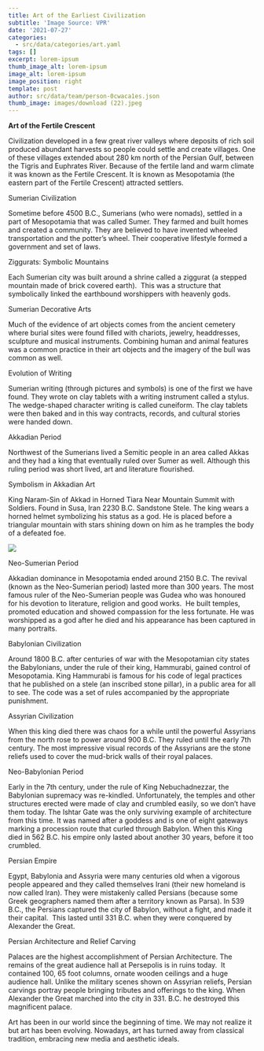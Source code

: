 ```yaml
---
title: Art of the Earliest Civilization
subtitle: 'Image Source: VPR'
date: '2021-07-27'
categories:
  - src/data/categories/art.yaml
tags: []
excerpt: lorem-ipsum
thumb_image_alt: lorem-ipsum
image_alt: lorem-ipsum
image_position: right
template: post
author: src/data/team/person-0cwaca1es.json
thumb_image: images/download (22).jpeg
---
```

**Art of the Fertile Crescent**

Civilization developed in a few great river valleys where deposits of rich soil produced abundant harvests so people could settle and create villages. One of these villages extended about 280 km north of the Persian Gulf, between the Tigris and Euphrates River. Because of the fertile land and warm climate it was known as the Fertile Crescent. It is known as Mesopotamia (the eastern part of the Fertile Crescent) attracted settlers.

Sumerian Civilization

Sometime before 4500 B.C., Sumerians (who were nomads), settled in a part of Mesopotamia that was called Sumer. They farmed and built homes and created a community. They are believed to have invented wheeled transportation and the potter’s wheel. Their cooperative lifestyle formed a government and set of laws.

Ziggurats: Symbolic Mountains

Each Sumerian city was built around a shrine called a ziggurat (a stepped mountain made of brick covered earth).  This was a structure that symbolically linked the earthbound worshippers with heavenly gods.

Sumerian Decorative Arts

Much of the evidence of art objects comes from the ancient cemetery where burial sites were found filled with chariots, jewelry, headdresses, sculpture and musical instruments. Combining human and animal features was a common practice in their art objects and the imagery of the bull was common as well.

Evolution of Writing

Sumerian writing (through pictures and symbols) is one of the first we have found. They wrote on clay tablets with a writing instrument called a stylus.  The wedge-shaped character writing is called cuneiform. The clay tablets were then baked and in this way contracts, records, and cultural stories were handed down.

Akkadian Period

Northwest of the Sumerians lived a Semitic people in an area called Akkas and they had a king that eventually ruled over Sumer as well. Although this ruling period was short lived, art and literature flourished.

Symbolism in Akkadian Art

King Naram-Sin of Akkad in Horned Tiara Near Mountain Summit with Soldiers. Found in Susa, Iran 2230 B.C. Sandstone Stele. The king wears a horned helmet symbolizing his status as a god. He is placed before a triangular mountain with stars shining down on him as he tramples the body of a defeated foe.

![](https://lh6.googleusercontent.com/pIsTZc5oAwPgTh92mt15Neilz7EpTeKJc8MrRB6N\_3lQ5QEGmPB95665cNO22ACiZQuFx-VrJzscu9QdTKTOoY7mMYPXm4nn-oUCkg9JNy-L2UYa5X9Wqw98KvVm8HmQZWGjCbfz)

Neo-Sumerian Period

Akkadian dominance in Mesopotamia ended around 2150 B.C. The revival (known as the Neo-Sumerian period) lasted more than 300 years. The most famous ruler of the Neo-Sumerian people was Gudea who was honoured for his devotion to literature, religion and good works.  He built temples, promoted education and showed compassion for the less fortunate. He was worshipped as a god after he died and his appearance has been captured in many portraits.

Babylonian Civilization

Around 1800 B.C. after centuries of war with the Mesopotamian city states the Babylonians, under the rule of their king, Hammurabi, gained control of Mesopotamia. King Hammurabi is famous for his code of legal practices that he published on a stele (an inscribed stone pillar), in a public area for all to see. The code was a set of rules accompanied by the appropriate punishment.

Assyrian Civilization

When this king died there was chaos for a while until the powerful Assyrians from the north rose to power around 900 B.C. They ruled until the early 7th century. The most impressive visual records of the Assyrians are the stone reliefs used to cover the mud-brick walls of their royal palaces.

Neo-Babylonian Period

Early in the 7th century, under the rule of King Nebuchadnezzar, the Babylonian supremacy was re-kindled. Unfortunately, the temples and other structures erected were made of clay and crumbled easily, so we don’t have them today. The Ishtar Gate was the only surviving example of architecture from this time. It was named after a goddess and is one of eight gateways marking a procession route that curled through Babylon. When this King died in 562 B.C. his empire only lasted about another 30 years, before it too crumbled.

Persian Empire

Egypt, Babylonia and Assyria were many centuries old when a vigorous people appeared and they called themselves Irani (their new homeland is now called Iran). They were mistakenly called Persians (because some Greek geographers named them after a territory known as Parsa). In 539 B.C., the Persians captured the city of Babylon, without a fight, and made it their capital.  This lasted until 331 B.C. when they were conquered by Alexander the Great.

Persian Architecture and Relief Carving

Palaces are the highest accomplishment of Persian Architecture. The remains of the great audience hall at Persepolis is in ruins today.  It contained 100, 65 foot columns, ornate wooden ceilings and a huge audience hall. Unlike the military scenes shown on Assyrian reliefs, Persian carvings portray people bringing tributes and offerings to the king. When Alexander the Great marched into the city in 331. B.C. he destroyed this magnificent palace. 

Art has been in our world since the beginning of time. We may not realize it but art has been evolving. Nowadays, art has turned away from classical tradition, embracing new media and aesthetic ideals.   
